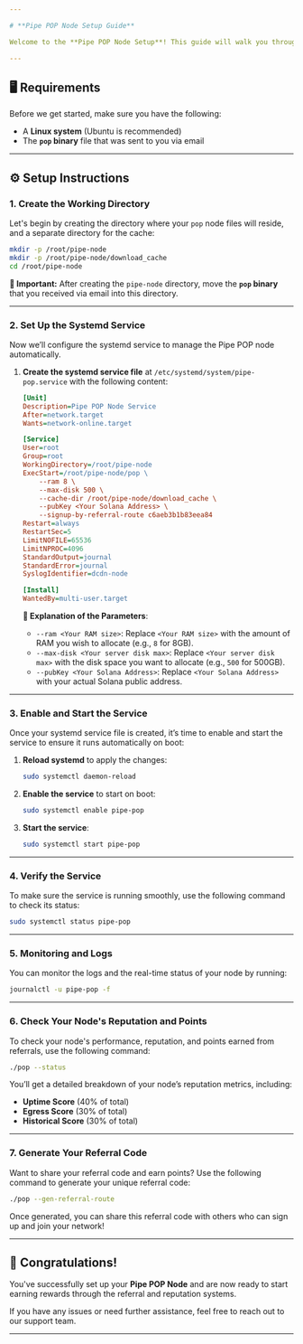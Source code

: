```yaml
---

# **Pipe POP Node Setup Guide**

Welcome to the **Pipe POP Node Setup**! This guide will walk you through the entire process of setting up your Pipe POP node, including configuring automatic startup using `systemd`, and utilizing the referral and reputation systems to earn rewards.

---
```


## **🖥️ Requirements**

Before we get started, make sure you have the following:

- A **Linux system** (Ubuntu is recommended)
- The **`pop` binary** file that was sent to you via email

---

## **⚙️ Setup Instructions**

### **1. Create the Working Directory**

Let's begin by creating the directory where your `pop` node files will reside, and a separate directory for the cache:

```bash
mkdir -p /root/pipe-node
mkdir -p /root/pipe-node/download_cache
cd /root/pipe-node
```

**🔔 Important:** After creating the `pipe-node` directory, move the **`pop` binary** that you received via email into this directory.

---

### **2. Set Up the Systemd Service**

Now we’ll configure the systemd service to manage the Pipe POP node automatically.

1. **Create the systemd service file** at `/etc/systemd/system/pipe-pop.service` with the following content:

    ```ini
    [Unit]
    Description=Pipe POP Node Service
    After=network.target
    Wants=network-online.target

    [Service]
    User=root
    Group=root
    WorkingDirectory=/root/pipe-node
    ExecStart=/root/pipe-node/pop \
        --ram 8 \
        --max-disk 500 \
        --cache-dir /root/pipe-node/download_cache \
        --pubKey <Your Solana Address> \
        --signup-by-referral-route c6aeb3b1b83eea84
    Restart=always
    RestartSec=5
    LimitNOFILE=65536
    LimitNPROC=4096
    StandardOutput=journal
    StandardError=journal
    SyslogIdentifier=dcdn-node

    [Install]
    WantedBy=multi-user.target
    ```

   **🌟 Explanation of the Parameters**:
   - `--ram <Your RAM size>`: Replace `<Your RAM size>` with the amount of RAM you wish to allocate (e.g., `8` for 8GB).
   - `--max-disk <Your server disk max>`: Replace `<Your server disk max>` with the disk space you want to allocate (e.g., `500` for 500GB).
   - `--pubKey <Your Solana Address>`: Replace `<Your Solana Address>` with your actual Solana public address.

---

### **3. Enable and Start the Service**

Once your systemd service file is created, it’s time to enable and start the service to ensure it runs automatically on boot:

1. **Reload systemd** to apply the changes:

    ```bash
    sudo systemctl daemon-reload
    ```

2. **Enable the service** to start on boot:

    ```bash
    sudo systemctl enable pipe-pop
    ```

3. **Start the service**:

    ```bash
    sudo systemctl start pipe-pop
    ```

---

### **4. Verify the Service**

To make sure the service is running smoothly, use the following command to check its status:

```bash
sudo systemctl status pipe-pop
```

---

### **5. Monitoring and Logs**

You can monitor the logs and the real-time status of your node by running:

```bash
journalctl -u pipe-pop -f
```

---

### **6. Check Your Node's Reputation and Points**

To check your node's performance, reputation, and points earned from referrals, use the following command:

```bash
./pop --status
```

You’ll get a detailed breakdown of your node’s reputation metrics, including:

- **Uptime Score** (40% of total)
- **Egress Score** (30% of total)
- **Historical Score** (30% of total)

---

### **7. Generate Your Referral Code**

Want to share your referral code and earn points? Use the following command to generate your unique referral code:

```bash
./pop --gen-referral-route
```

Once generated, you can share this referral code with others who can sign up and join your network!

---

## **🎉 Congratulations!**

You've successfully set up your **Pipe POP Node** and are now ready to start earning rewards through the referral and reputation systems.

If you have any issues or need further assistance, feel free to reach out to our support team.

---
